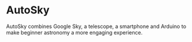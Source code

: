 AutoSky
=======

AutoSky combines Google Sky, a telescope, a smartphone and Arduino to make beginner astronomy a more engaging experience.
